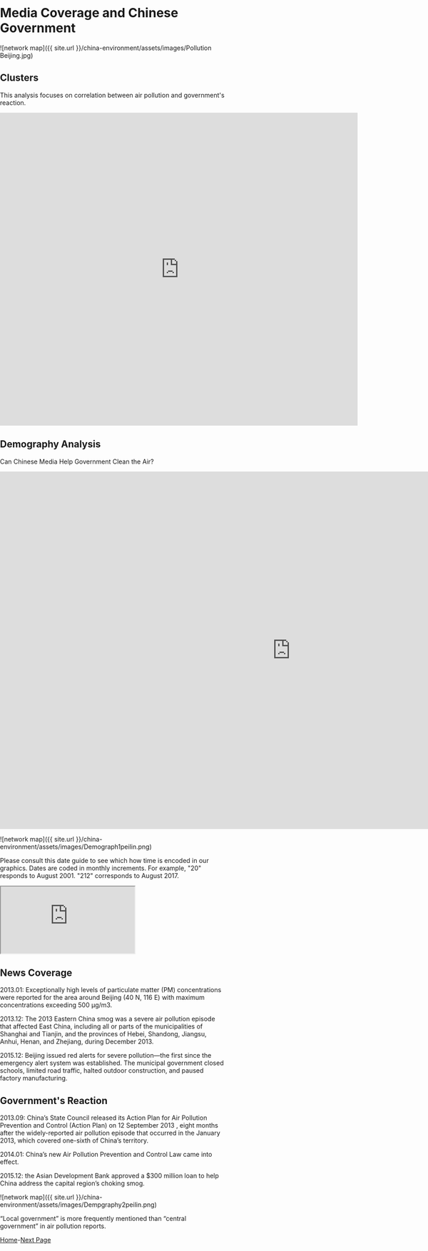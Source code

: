<title>Example</title>
<style>
body {
    margin:0;
    padding:0;
    background-image:url("/china-environment/assets/images/Factory.pdf"); 
    background-repeat: no-repeat;
    webkit-background-size: cover;
    moz-background-size: cover;
    o-background-size: cover;
    background-size: cover;
    }
    
</style>

# Media Coverage and Chinese Government

![network map]({{ site.url }}/china-environment/assets/images/Pollution Beijing.jpg)

## Clusters

This analysis focuses on correlation between air pollution and government's reaction.

<iframe src="https://documents.cortext.net/5e53/5e53234ca4307d2393f316c90d7e7bca/49430/maps/hn-all-china-news-sources1_214top150-ISItermsAll_Articles_Terms-ISItermsAll_Articles_Terms-distributionalcooc-99999-oT0.53-9999-louTrueoT0.53tagchi2_False.pdf" frameborder="0" style="overflow:hidden;border:1px solid #DDDDDD;" width="800" height="700" allowfullscreen></iframe>
<br>

## Demography Analysis

Can Chinese Media Help Government Clean the Air?

<iframe src="https://documents.cortext.net/b9ce/b9ce7406d17e44658332c4e327f0b70f/48915/temporal%20evolution/basic_statistics_ISItermsAll_Articles_Terms_20ISIpubdate.html" frameborder="0" style="overflow:hidden;border:1px solid #DDDDDD;" width="1300" height="800" allowfullscreen></iframe>

![network map]({{ site.url }}/china-environment/assets/images/Demograph1peilin.png)

Please consult this date guide to see which how time is encoded in our graphics. Dates are coded in monthly increments. For example, "20" responds to August 2001. "212" corresponds to August 2017. 

<iframe src="https://docs.google.com/spreadsheets/d/e/2PACX-1vReDjOJtd8pgRVVa1iQv4OauMzVx2YTre8H2zvla1iPWQeIi4O12gq_l_iGH-FS9bTBoxGvTkqkPXU1/pubhtml?widget=true&amp;headers=false"></iframe>

## News Coverage

2013.01: Exceptionally high levels of particulate matter (PM) concentrations were reported for the area around Beijing (40 N, 116 E) with maximum concentrations exceeding 500 μg/m3.

2013.12: The 2013 Eastern China smog was a severe air pollution episode that affected East China, including all or parts of the municipalities of Shanghai and Tianjin, and the provinces of Hebei, Shandong, Jiangsu, Anhui, Henan, and Zhejiang, during December 2013.

2015.12: Beijing issued red alerts for severe pollution—the first since the emergency alert system was established. The municipal government closed schools, limited road traffic, halted outdoor construction, and paused factory manufacturing. 

## Government's Reaction

2013.09: China’s State Council released its Action Plan for Air Pollution Prevention and Control (Action Plan) on 12 September 2013 , eight months after the widely-reported air pollution episode that occurred in the January 2013, which covered one-sixth of China’s territory. 

2014.01: China’s new Air Pollution Prevention and Control Law came into effect.

2015.12: the Asian Development Bank approved a $300 million loan to help China address the capital region’s choking smog.

![network map]({{ site.url }}/china-environment/assets/images/Dempgraphy2peilin.png)

“Local government” is more frequently mentioned than “central government” in air pollution reports.

[Home](index.md)-[Next Page](page2.md)
